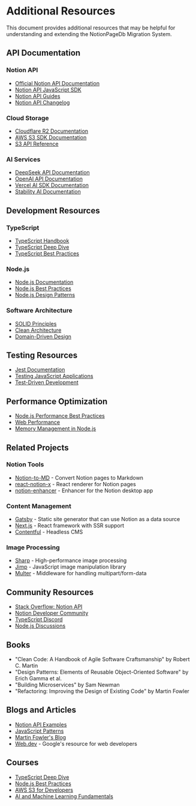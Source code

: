 # Additional Resources

This document provides additional resources that may be helpful for understanding and extending the NotionPageDb Migration System.

## API Documentation

### Notion API

- [Official Notion API Documentation](https://developers.notion.com/reference/intro)
- [Notion API JavaScript SDK](https://github.com/makenotion/notion-sdk-js)
- [Notion API Guides](https://developers.notion.com/docs)
- [Notion API Changelog](https://developers.notion.com/changelog)

### Cloud Storage

- [Cloudflare R2 Documentation](https://developers.cloudflare.com/r2/)
- [AWS S3 SDK Documentation](https://docs.aws.amazon.com/AWSJavaScriptSDK/v3/latest/clients/client-s3/)
- [S3 API Reference](https://docs.aws.amazon.com/AmazonS3/latest/API/Welcome.html)

### AI Services

- [DeepSeek API Documentation](https://platform.deepseek.ai/docs)
- [OpenAI API Documentation](https://platform.openai.com/docs/api-reference)
- [Vercel AI SDK Documentation](https://sdk.vercel.ai/docs)
- [Stability AI Documentation](https://platform.stability.ai/docs/api-reference)

## Development Resources

### TypeScript

- [TypeScript Handbook](https://www.typescriptlang.org/docs/handbook/intro.html)
- [TypeScript Deep Dive](https://basarat.gitbook.io/typescript/)
- [TypeScript Best Practices](https://github.com/typescript-cheatsheets/react)

### Node.js

- [Node.js Documentation](https://nodejs.org/en/docs/)
- [Node.js Best Practices](https://github.com/goldbergyoni/nodebestpractices)
- [Node.js Design Patterns](https://www.nodejsdesignpatterns.com/)

### Software Architecture

- [SOLID Principles](https://en.wikipedia.org/wiki/SOLID)
- [Clean Architecture](https://blog.cleancoder.com/uncle-bob/2012/08/13/the-clean-architecture.html)
- [Domain-Driven Design](https://martinfowler.com/bliki/DomainDrivenDesign.html)

## Testing Resources

- [Jest Documentation](https://jestjs.io/docs/getting-started)
- [Testing JavaScript Applications](https://github.com/testjavascript/nodejs-integration-tests-best-practices)
- [Test-Driven Development](https://www.agilealliance.org/glossary/tdd/)

## Performance Optimization

- [Node.js Performance Best Practices](https://github.com/goldbergyoni/nodebestpractices#5-performance-best-practices)
- [Web Performance](https://web.dev/performance-scoring/)
- [Memory Management in Node.js](https://blog.risingstack.com/node-js-at-scale-node-js-garbage-collection/)

## Related Projects

### Notion Tools

- [Notion-to-MD](https://github.com/souvikinator/notion-to-md) - Convert Notion pages to Markdown
- [react-notion-x](https://github.com/NotionX/react-notion-x) - React renderer for Notion pages
- [notion-enhancer](https://github.com/notion-enhancer/notion-enhancer) - Enhancer for the Notion desktop app

### Content Management

- [Gatsby](https://www.gatsbyjs.com/) - Static site generator that can use Notion as a data source
- [Next.js](https://nextjs.org/) - React framework with SSR support
- [Contentful](https://www.contentful.com/) - Headless CMS

### Image Processing

- [Sharp](https://sharp.pixelplumbing.com/) - High-performance image processing
- [Jimp](https://github.com/oliver-moran/jimp) - JavaScript image manipulation library
- [Multer](https://github.com/expressjs/multer) - Middleware for handling multipart/form-data

## Community Resources

- [Stack Overflow: Notion API](https://stackoverflow.com/questions/tagged/notion-api)
- [Notion Developer Community](https://www.notion.so/Notion-for-developers-5f25f1bdb6d844989290413aacfd2872)
- [TypeScript Discord](https://discord.com/invite/typescript)
- [Node.js Discussions](https://github.com/nodejs/node/discussions)

## Books

- "Clean Code: A Handbook of Agile Software Craftsmanship" by Robert C. Martin
- "Design Patterns: Elements of Reusable Object-Oriented Software" by Erich Gamma et al.
- "Building Microservices" by Sam Newman
- "Refactoring: Improving the Design of Existing Code" by Martin Fowler

## Blogs and Articles

- [Notion API Examples](https://developers.notion.com/reference/intro)
- [JavaScript Patterns](https://javascriptpatterns.vercel.app/)
- [Martin Fowler's Blog](https://martinfowler.com/)
- [Web.dev](https://web.dev/) - Google's resource for web developers

## Courses

- [TypeScript Deep Dive](https://typescriptcourses.com/typescript-fundamentals)
- [Node.js Best Practices](https://www.udemy.com/course/nodejs-tutorial-and-projects-course/)
- [AWS S3 for Developers](https://www.pluralsight.com/courses/aws-s3-developers)
- [AI and Machine Learning Fundamentals](https://www.coursera.org/specializations/ai-fundamentals)
